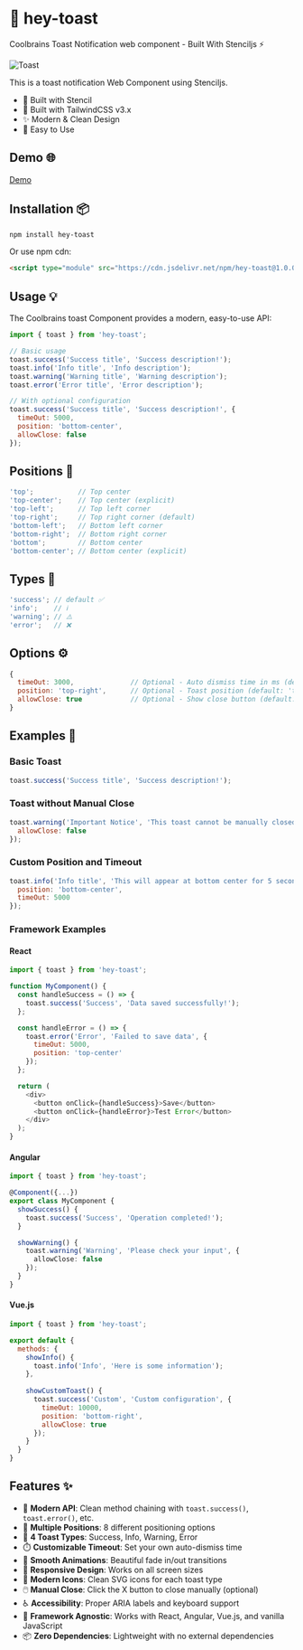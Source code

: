 # 🥂 hey-toast

Coolbrains Toast Notification web component - Built With Stenciljs ⚡

![Toast](https://github.com/2rohityadav/hey-toast/blob/main/hey-toast.png?raw=true "Toast")

This is a toast notification Web Component using Stenciljs.

- 🚀 Built with Stencil
- 🎨 Built with TailwindCSS v3.x
- ✨ Modern & Clean Design
- 🎯 Easy to Use

## Demo 🌐

[Demo](https://demo-heyToast.netlify.app/)

## Installation 📦

```bash
npm install hey-toast
```

Or use npm cdn:

```html
<script type="module" src="https://cdn.jsdelivr.net/npm/hey-toast@1.0.0/dist/hey-toast/hey-toast.esm.js"></script>
```

## Usage 💡

The Coolbrains toast Component provides a modern, easy-to-use API:

```javascript
import { toast } from 'hey-toast';

// Basic usage
toast.success('Success title', 'Success description!');
toast.info('Info title', 'Info description');
toast.warning('Warning title', 'Warning description');
toast.error('Error title', 'Error description');

// With optional configuration
toast.success('Success title', 'Success description!', {
  timeOut: 5000,
  position: 'bottom-center',
  allowClose: false
});
```

## Positions 📍

```javascript
'top';           // Top center
'top-center';    // Top center (explicit)
'top-left';      // Top left corner
'top-right';     // Top right corner (default)
'bottom-left';   // Bottom left corner
'bottom-right';  // Bottom right corner
'bottom';        // Bottom center
'bottom-center'; // Bottom center (explicit)
```

## Types 🎨

```javascript
'success'; // default ✅
'info';    // ℹ️
'warning'; // ⚠️
'error';   // ❌
```

## Options ⚙️

```javascript
{
  timeOut: 3000,              // Optional - Auto dismiss time in ms (default: 3000)
  position: 'top-right',      // Optional - Toast position (default: 'top-right')
  allowClose: true            // Optional - Show close button (default: true)
}
```



## Examples 📝

### Basic Toast

```javascript
toast.success('Success title', 'Success description!');
```

### Toast without Manual Close

```javascript
toast.warning('Important Notice', 'This toast cannot be manually closed', {
  allowClose: false
});
```

### Custom Position and Timeout

```javascript
toast.info('Info title', 'This will appear at bottom center for 5 seconds', {
  position: 'bottom-center',
  timeOut: 5000
});
```

### Framework Examples

#### React

```javascript
import { toast } from 'hey-toast';

function MyComponent() {
  const handleSuccess = () => {
    toast.success('Success', 'Data saved successfully!');
  };

  const handleError = () => {
    toast.error('Error', 'Failed to save data', {
      timeOut: 5000,
      position: 'top-center'
    });
  };

  return (
    <div>
      <button onClick={handleSuccess}>Save</button>
      <button onClick={handleError}>Test Error</button>
    </div>
  );
}
```

#### Angular

```typescript
import { toast } from 'hey-toast';

@Component({...})
export class MyComponent {
  showSuccess() {
    toast.success('Success', 'Operation completed!');
  }

  showWarning() {
    toast.warning('Warning', 'Please check your input', {
      allowClose: false
    });
  }
}
```

#### Vue.js

```javascript
import { toast } from 'hey-toast';

export default {
  methods: {
    showInfo() {
      toast.info('Info', 'Here is some information');
    },
    
    showCustomToast() {
      toast.success('Custom', 'Custom configuration', {
        timeOut: 10000,
        position: 'bottom-right',
        allowClose: true
      });
    }
  }
}
```

## Features ✨

- 🚀 **Modern API**: Clean method chaining with `toast.success()`, `toast.error()`, etc.
- 🎯 **Multiple Positions**: 8 different positioning options
- 🎨 **4 Toast Types**: Success, Info, Warning, Error
- ⏱️ **Customizable Timeout**: Set your own auto-dismiss time
- 🎪 **Smooth Animations**: Beautiful fade in/out transitions
- 📱 **Responsive Design**: Works on all screen sizes
- 🎨 **Modern Icons**: Clean SVG icons for each toast type
- 🖱️ **Manual Close**: Click the X button to close manually (optional)
- ♿ **Accessibility**: Proper ARIA labels and keyboard support
- 🔧 **Framework Agnostic**: Works with React, Angular, Vue.js, and vanilla JavaScript
- 📦 **Zero Dependencies**: Lightweight with no external dependencies
